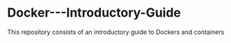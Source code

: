 # Docker---Introductory-Guide
This repository consists of an introductory guide to Dockers and containers
